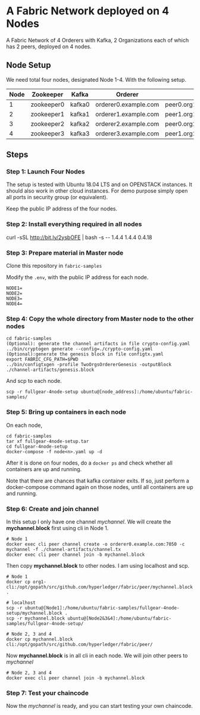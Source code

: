 # A Fabric Network deployed on 4 Nodes
A Fabric Network of 4 Orderers with Kafka, 2 Organizations each of which has 2 peers, deployed on 4 nodes.
## Node Setup
We need total four nodes, designated Node 1-4. With the following setup.

| Node | Zookeeper | Kafka | Orderer | Peer | CLI |
| --- | --- | --- | --- | --- | --- |
| 1 | zookeeper0 | kafka0 | orderer0.example.com | peer0.org1.example.com|cli |
| 2 | zookeeper1 | kafka1 | orderer1.example.com | peer1.org1.example.com|cli |
| 3 | zookeeper2 | kafka2 | orderer2.example.com | peer0.org2.example.com|cli |
| 4 | zookeeper3 | kafka3 | orderer3.example.com | peer1.org2.example.com|cli |

## Steps

### Step 1: Launch Four Nodes
The setup is tested with Ubuntu 18.04 LTS and on OPENSTACK instances. It should also work in other cloud instances.
For demo purpose simply open all ports in security group (or equivalent).

Keep the public IP address of the four nodes.

### Step 2: Install everything required in all nodes
curl -sSL http://bit.ly/2ysbOFE | bash -s -- 1.4.4 1.4.4 0.4.18

### Step 3: Prepare material in Master node
Clone this repository in `fabric-samples`

Modify the `.env`, with the public IP address for each node.

```
NODE1=
NODE2=
NODE3=
NODE4=
```

### Step 4: Copy the whole directory from Master node to the other nodes
```
cd fabric-samples
(Optional): generate the channel artifacts in file crypto-config.yaml 
../bin/cryptogen generate --config=./crypto-config.yaml
(Optional):generate the genesis block in file configtx.yaml
export FABRIC_CFG_PATH=$PWD
../bin/configtxgen -profile TwoOrgsOrdererGenesis -outputBlock ./channel-artifacts/genesis.block
```
And scp to each node.
```
scp -r fullgear-4node-setup ubuntu@[node_address]:/home/ubuntu/fabric-samples/
```

### Step 5: Bring up containers in each node
On each node,
```
cd fabric-samples
tar xf fullgear-4node-setup.tar
cd fullgear-4node-setup
docker-compose -f node<n>.yaml up -d
```
After it is done on four nodes, do a `docker ps` and check whether all containers are up and running.

Note that there are chances that kafka container exits. If so, just perform a docker-compose command again on those nodes, until all containers are up and running.

### Step 6: Create and join channel
In this setup I only have one channel *mychannel*. We will create the **mychannel.block** first using cli in Node 1. 

```
# Node 1
docker exec cli peer channel create -o orderer0.example.com:7050 -c mychannel -f ./channel-artifacts/channel.tx
docker exec cli peer channel join -b mychannel.block
```
Then copy **mychannel.block** to other nodes. I am using localhost and scp.
```
# Node 1
docker cp org1-cli:/opt/gopath/src/github.com/hyperledger/fabric/peer/mychannel.block .

# localhost
scp -r ubuntu@[Node1]:/home/ubuntu/fabric-samples/fullgear-4node-setup/mychannel.block .
scp -r mychannel.block ubuntu@[Node2&3&4]:/home/ubuntu/fabric-samples/fullgear-4node-setup/

# Node 2, 3 and 4
docker cp mychannel.block cli:/opt/gopath/src/github.com/hyperledger/fabric/peer/
```

Now **mychannel.block** is in all cli in each node. We will join other peers to *mychannel*

```
# Node 2, 3 and 4
docker exec cli peer channel join -b mychannel.block
```

### Step 7: Test your chaincode

Now the *mychannel* is ready, and you can start testing your own chaincode.
